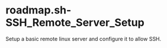 # roadmap.sh-SSH_Remote_Server_Setup
Setup a basic remote linux server and configure it to allow SSH.

